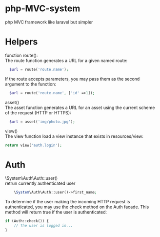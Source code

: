 # php-MVC-system
php MVC  framework like laravel but simpler



# Helpers 
function route():\
The route function generates a URL for a given named route:
```php
  $url = route('route.name');
  ```
If the route accepts parameters, you may pass them as the second argument to the function:
```php
  $url = route('route.name', ['id' =>1]);
  ```
asset()\
The asset function generates a URL for an asset using the current scheme of the request (HTTP or HTTPS):
```php
  $url = asset('img/photo.jpg');
  ```
 view()\
The view function load a view instance that exists in resources/view:
```php
return view('auth.login');
```
# Auth 
  \System\Auth\Auth::user()\
retrun currently authenticated user
```php
    \System\Auth\Auth::user()->first_name;
```

To determine if the user making the incoming HTTP request is authenticated, you may use the check method on the Auth facade. This method will return true if the user is authenticated:
```php
if (Auth::check()) {
    // The user is logged in...
}
```


